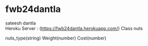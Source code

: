 # fwb24dantla
sateesh dantla
<br> Heroku Server : (https://fwb24dantla.herokuapp.com/)
Class nuts

nuts_type(string)
Weight(number)
Cost(number)

